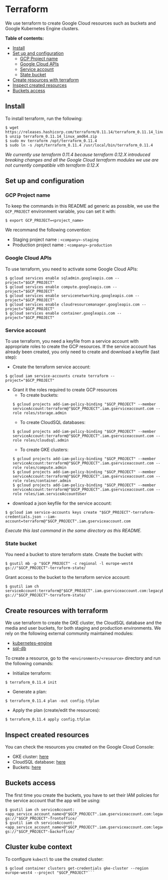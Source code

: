 # Terraform

We use terraform to create Google Cloud resources such as buckets and Google Kubernetes Engine clusters.

**Table of contents:**
* [Install](#install)
* [Set up and configuration](#set-up-and-configuration)
  * [GCP Project name](#gcp-project-name)
  * [Google Cloud APIs](#google-cloud-apis)
  * [Service account](#service-account)
  * [State bucket](#state-bucket)
* [Create resources with terraform](#create-resources-with-terraform)
* [Inspect created resources](#inspect-created-resources)
* [Buckets access](#buckets-access)

## Install

To install terraform, run the following:
```shell
$ wget https://releases.hashicorp.com/terraform/0.11.14/terraform_0.11.14_linux_amd64.zip
$ unzip terraform_0.11.14_linux_amd64.zip
$ sudo mv terraform /opt/terraform_0.11.4
$ sudo ln -s /opt/terraform_0.11.4 /usr/local/bin/terraform_0.11.4
```
_We currently use terraform 0.11.4 because terraform 0.12.X introduced breaking changes and all the Google Cloud terraform modules we use are not currently compatible vith terraform 0.12.X_

## Set up and configuration

### GCP Project name

To keep the commands in this README ad generic as possible, we use the `GCP_PROJECT` environment variable, you can set it with:
```shell
$ export GCP_PROJECT=<project_name>
```
We recommand the following convention:
* Staging project name : `<company>-staging`
* Production project name : `<company>-production`

### Google Cloud APIs

To use terraform, you need to activate some Google Cloud APIs:
```shell
$ gcloud services enable sqladmin.googleapis.com --project="$GCP_PROJECT"
$ gcloud services enable compute.googleapis.com --project="$GCP_PROJECT"
$ gcloud services enable servicenetworking.googleapis.com --project="$GCP_PROJECT"
$ gcloud services enable cloudresourcemanager.googleapis.com --project="$GCP_PROJECT"
$ gcloud services enable container.googleapis.com --project="$GCP_PROJECT"
```

### Service account

To use terraform, you need a keyfile from a service account with appropriate roles to create the GCP resources. If the service account has already been created, you only need to create and download a keyfile (last step):
* Create the terraform service account:
```shell
$ gcloud iam service-accounts create terraform --project="$GCP_PROJECT"
```
* Grant it the roles required to create GCP resources
  * To create buckets:
  ```shell
  $ gcloud projects add-iam-policy-binding "$GCP_PROJECT" --member serviceAccount:terraform@"$GCP_PROJECT".iam.gserviceaccount.com --role roles/storage.admin
  ```
  * To create CloudSQL databases:
  ```shell
  $ gcloud projects add-iam-policy-binding "$GCP_PROJECT" --member serviceAccount:terraform@"$GCP_PROJECT".iam.gserviceaccount.com --role roles/cloudsql.admin
  ```
  * To create GKE clusters:
  ```shell
  $ gcloud projects add-iam-policy-binding "$GCP_PROJECT" --member serviceAccount:terraform@"$GCP_PROJECT".iam.gserviceaccount.com --role roles/compute.admin
  $ gcloud projects add-iam-policy-binding "$GCP_PROJECT" --member serviceAccount:terraform@"$GCP_PROJECT".iam.gserviceaccount.com --role roles/container.admin
  $ gcloud projects add-iam-policy-binding "$GCP_PROJECT" --member serviceAccount:terraform@"$GCP_PROJECT".iam.gserviceaccount.com --role roles/iam.serviceAccountUser
  ```
* download a json keyfile for the service account:
```shell
$ gcloud iam service-accounts keys create "$GCP_PROJECT"-terraform-credentials.json --iam-account=terraform@"$GCP_PROJECT".iam.gserviceaccount.com
```
_Execute this last command in the same directory as this README._

### State bucket

You need a bucket to store terraform state. Create the bucket with:
```shell
$ gsutil mb -p "$GCP_PROJECT" -c regional -l europe-west4 gs://"$GCP_PROJECT"-terraform-state/
```
Grant access to the bucket to the terraform service account:
```shell
$ gsutil iam ch serviceAccount:terraform@"$GCP_PROJECT".iam.gserviceaccount.com:legacyBucketOwner gs://"$GCP_PROJECT"-terraform-state/
```

## Create resources with terraform

We use terraform to create the GKE cluster, the CloudSQL database and the media and user buckets, for both staging and production environments.
We rely on the following external community maintained modules:
* [kubernetes-engine](https://registry.terraform.io/modules/terraform-google-modules/kubernetes-engine/google/3.0.0)
* [sql-db](https://registry.terraform.io/modules/GoogleCloudPlatform/sql-db/google/1.2.0)

To create a resource, go to the `<environment>/<resource>` directory and run the following comands:
* Initialize terraform:
```shell
$ terraform_0.11.4 init
```
* Generate a plan:
```shell
$ terraform_0.11.4 plan -out config.tfplan
```
* Apply the plan (create/edit the resources):
```shell
$ terraform_0.11.4 apply config.tfplan
```

## Inspect created resources

You can check the resources you created on the Google Cloud Console:

* GKE cluster: [here](https://console.cloud.google.com/kubernetes/list)
* CloudSQL database: [here](https://console.cloud.google.com/sql/instances)
* Buckets: [here](https://console.cloud.google.com/storage/browser)

## Buckets access

The first time you create the buckets, you have to set their IAM policies for the service account that the app will be using:
```shell
$ gsutil iam ch serviceAccount:<app_service_account_name>@"$GCP_PROJECT".iam.gserviceaccount.com:legacyBucketOwner gs://"$GCP_PROJECT"-frontoffice/
$ gsutil iam ch serviceAccount:<app_service_account_name>@"$GCP_PROJECT".iam.gserviceaccount.com:legacyBucketOwner gs://"$GCP_PROJECT"-backoffice/
```

## Cluster kube context

To configure `kubectl` to use the created cluster:
```shell
$ gcloud container clusters get-credentials gke-cluster --region europe-west4 --project "$GCP_PROJECT"```
